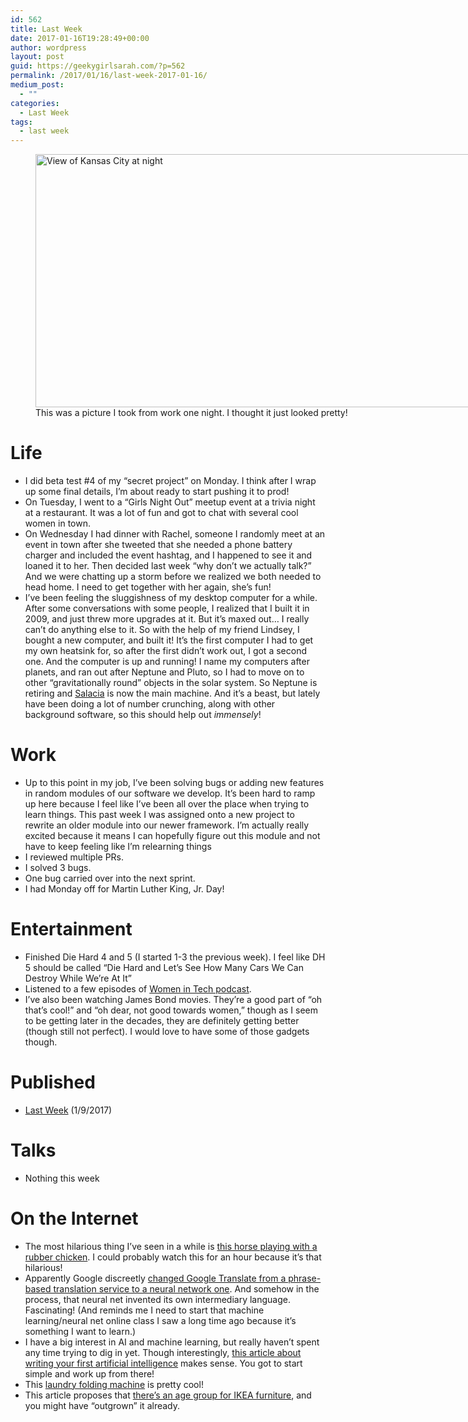 ```yaml
---
id: 562
title: Last Week
date: 2017-01-16T19:28:49+00:00
author: wordpress
layout: post
guid: https://geekygirlsarah.com/?p=562
permalink: /2017/01/16/last-week-2017-01-16/
medium_post:
  - ""
categories:
  - Last Week
tags:
  - last week
---
```

<figure id="attachment_577" aria-describedby="caption-attachment-577" style="width: 720px" class="wp-caption aligncenter"><img class="wp-image-577 size-large" src="https://geekygirlsarah.com/wp-content/uploads/2017/01/img_20170110_180523-1024x576.jpg" alt="View of Kansas City at night" width="720" height="405" /><figcaption id="caption-attachment-577" class="wp-caption-text">This was a picture I took from work one night. I thought it just looked pretty!</figcaption></figure>

# Life

  * I did beta test #4 of my &#8220;secret project&#8221; on Monday. I think after I wrap up some final details, I&#8217;m about ready to start pushing it to prod!
  * On Tuesday, I went to a &#8220;Girls Night Out&#8221; meetup event at a trivia night at a restaurant. It was a lot of fun and got to chat with several cool women in town.
  * On Wednesday I had dinner with Rachel, someone I randomly meet at an event in town after she tweeted that she needed a phone battery charger and included the event hashtag, and I happened to see it and loaned it to her. Then decided last week &#8220;why don&#8217;t we actually talk?&#8221; And we were chatting up a storm before we realized we both needed to head home. I need to get together with her again, she&#8217;s fun!
  * I&#8217;ve been feeling the sluggishness of my desktop computer for a while. After some conversations with some people, I realized that I built it in 2009, and just threw more upgrades at it. But it&#8217;s maxed out&#8230; I really can&#8217;t do anything else to it. So with the help of my friend Lindsey, I bought a new computer, and built it! It&#8217;s the first computer I had to get my own heatsink for, so after the first didn&#8217;t work out, I got a second one. And the computer is up and running! I name my computers after planets, and ran out after Neptune and Pluto, so I had to move on to other &#8220;gravitationally round&#8221; objects in the solar system. So Neptune is retiring and [Salacia](https://en.wikipedia.org/wiki/120347_Salacia) is now the main machine. And it&#8217;s a beast, but lately have been doing a lot of number crunching, along with other background software, so this should help out _immensely_!

# Work

  * Up to this point in my job, I&#8217;ve been solving bugs or adding new features in random modules of our software we develop. It&#8217;s been hard to ramp up here because I feel like I&#8217;ve been all over the place when trying to learn things. This past week I was assigned onto a new project to rewrite an older module into our newer framework. I&#8217;m actually really excited because it means I can hopefully figure out this module and not have to keep feeling like I&#8217;m relearning things
  * I reviewed multiple PRs.
  * I solved 3 bugs.
  * One bug carried over into the next sprint.
  * I had Monday off for Martin Luther King, Jr. Day!

# Entertainment

  * Finished Die Hard 4 and 5 (I started 1-3 the previous week). I feel like DH 5 should be called &#8220;Die Hard and Let&#8217;s See How Many Cars We Can Destroy While We&#8217;re At It&#8221;
  * Listened to a few episodes of [Women in Tech podcast](http://podcast.womenintechshow.com/episodes).
  * I&#8217;ve also been watching James Bond movies. They&#8217;re a good part of &#8220;oh that&#8217;s cool!&#8221; and &#8220;oh dear, not good towards women,&#8221; though as I seem to be getting later in the decades, they are definitely getting better (though still not perfect). I would love to have some of those gadgets though.

# Published

  * [Last Week](https://geekygirlsarah.com/2017/01/09/last-week-2017-01-09/) (1/9/2017)

# Talks

  * Nothing this week

# On the Internet

  * The most hilarious thing I&#8217;ve seen in a while is [this horse playing with a rubber chicken](https://www.youtube.com/watch?v=SoTde65Mi98). I could probably watch this for an hour because it&#8217;s that hilarious!
  * Apparently Google discreetly [changed Google Translate from a phrase-based translation service to a neural network one](https://medium.freecodecamp.com/the-mind-blowing-ai-announcement-from-google-that-you-probably-missed-2ffd31334805). And somehow in the process, that neural net invented its own intermediary language. Fascinating! (And reminds me I need to start that machine learning/neural net online class I saw a long time ago because it&#8217;s something I want to learn.)
  * I have a big interest in AI and machine learning, but really haven&#8217;t spent any time trying to dig in yet. Though interestingly, [this article about writing your first artificial intelligence](https://hackernoon.com/how-to-write-your-very-first-powerful-artificial-intelligence-s-440895442c03) makes sense. You got to start simple and work up from there!
  * This [laundry folding machine](http://www.businessinsider.com/laundry-folding-robot-foldimate-video-2016-12) is pretty cool!
  * This article proposes that [there&#8217;s an age group for IKEA furniture](https://www.fastcoexist.com/3066816/if-you-havent-already-you-will-one-day-outgrow-ikea-furniture), and you might have &#8220;outgrown&#8221; it already.
